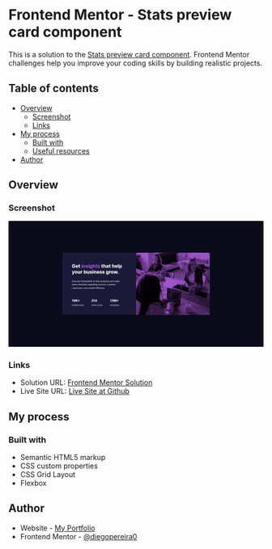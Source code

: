 # Frontend Mentor - Stats preview card component

This is a solution to the [Stats preview card component](https://www.frontendmentor.io/challenges/stats-preview-card-component-8JqbgoU62). Frontend Mentor challenges help you improve your coding skills by building realistic projects.

## Table of contents

- [Overview](#overview)
  - [Screenshot](#screenshot)
  - [Links](#links)
- [My process](#my-process)
  - [Built with](#built-with)
  - [Useful resources](#useful-resources)
- [Author](#author)

## Overview

### Screenshot

![](./stats-preview-card-component-screenshot.png)

### Links

- Solution URL: [Frontend Mentor Solution](https://www.frontendmentor.io/solutions/single-price-grid-component-d_tC0dQxGX)
- Live Site URL: [Live Site at Github](https://diegopereira0.github.io/stats-preview-card-component/)

## My process

### Built with

- Semantic HTML5 markup
- CSS custom properties
- CSS Grid Layout
- Flexbox

## Author

- Website - [My Portfolio](https://dribbble.com/diego-pereira)
- Frontend Mentor - [@diegopereira0](https://www.frontendmentor.io/profile/diegopereira0)